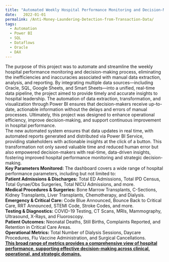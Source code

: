 ```yaml
---
title: "Automated Weekly Hospital Performance Monitoring and Decision-Making System"
date:   2022-01-01
permalink: /Anti-Money-Laundering-Detection-from-Transaction-Data/
tags:
  - Automation
  - Power BI
  - SQL
  - Dataflows
  - Oracle
  - DAX
---
```


The purpose of this project was to automate and streamline the weekly hospital performance monitoring and decision-making process, eliminating the inefficiencies and inaccuracies associated with manual data extraction, analysis, and reporting. By integrating multiple data sources—including Oracle, SQL, Google Sheets, and Smart Sheets—into a unified, real-time data pipeline, the project aimed to provide timely and accurate insights to hospital leadership. The automation of data extraction, transformation, and visualization through Power BI ensures that decision-makers receive up-to-date, actionable information without the delays and errors of manual processes. Ultimately, this project was designed to enhance operational efficiency, improve decision-making, and support continuous improvement in hospital performance.
\
The new automated system ensures that data updates in real time, with automated reports generated and distributed via Power BI Service, providing stakeholders with actionable insights at the click of a button. This transformation not only saved valuable time and reduced human error but also empowered decision-makers with real-time, data-driven insights, fostering improved hospital performance monitoring and strategic decision-making.
\
**Key Parameters Monitored:** The dashboard covers a wide range of hospital performance parameters, including but not limited to:
\
**Patient Admissions & Discharges:** Total ED Admissions, Total IPD Census, Total Gynae/Obs Surgeries, Total NICU Admissions, and more.
\
**Medical Procedures & Surgeries:** Bone Marrow Transplants, C-Sections, Kidney Transplants, Liver Transplants, Chemotherapy, and Dialysis.
\
**Emergency & Critical Care:** Code Blue Announced, Bounce Back to Critical Care, RRT Announced, STEMI Code, Stroke Codes, and more.
\
**Testing & Diagnostics:** COVID-19 Testing, CT Scans, MRIs, Mammography, Ultrasound, X-Rays, and Fluoroscopy.
\
**Patient Outcomes:** Neonatal Deaths, Still Births, Complaints Reported, and Retention in Critical Care Areas.
\
**Operational Metrics:** Total Number of Dialysis Sessions, Daycare Procedures, Flu Vaccine Administration, and Surgical Cancellations.
\
<ins>**This broad range of metrics provides a comprehensive view of hospital performance, supporting effective decision-making across clinical, operational, and strategic domains.**</ins>

   
